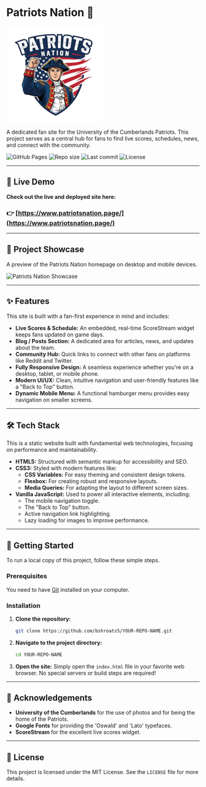 # Patriots Nation 🏈

![Patriots Nation Logo](./images/PN_Logo.png)

A dedicated fan site for the University of the Cumberlands Patriots. This project serves as a central hub for fans to find live scores, schedules, news, and connect with the community.

<!-- 🛑 IMPORTANT: Replace 'YOUR-REPO-NAME' with your actual repository name in the badge URLs below! -->
![GitHub Pages](https://img.shields.io/github/deployments/bshroats5/YOUR-REPO-NAME/github-pages?label=Live%20Site&style=for-the-badge)
![Repo size](https://img.shields.io/github/repo-size/bshroats5/YOUR-REPO-NAME?style=for-the-badge)
![Last commit](https://img.shields.io/github/last-commit/bshroats5/YOUR-REPO-NAME?style=for-the-badge)
![License](https://img.shields.io/github/license/bshroats5/YOUR-REPO-NAME?style=for-the-badge)

---

## 🚀 Live Demo

**Check out the live and deployed site here:**

### 👉 [https://www.patriotsnation.page/](https://www.patriotsnation.page/)

---

## 📸 Project Showcase

A preview of the Patriots Nation homepage on desktop and mobile devices.

<!-- 🛑 IMPORTANT: Take a screenshot of your site and add it here! 
     1. Create a folder named 'docs' in your repository.
     2. Save your screenshot inside it (e.g., as 'showcase.png').
     3. Update the path below. -->
![Patriots Nation Showcase](./docs/showcase.png)

---

## ✨ Features

This site is built with a fan-first experience in mind and includes:

-   **Live Scores & Schedule:** An embedded, real-time ScoreStream widget keeps fans updated on game days.
-   **Blog / Posts Section:** A dedicated area for articles, news, and updates about the team.
-   **Community Hub:** Quick links to connect with other fans on platforms like Reddit and Twitter.
-   **Fully Responsive Design:** A seamless experience whether you're on a desktop, tablet, or mobile phone.
-   **Modern UI/UX:** Clean, intuitive navigation and user-friendly features like a "Back to Top" button.
-   **Dynamic Mobile Menu:** A functional hamburger menu provides easy navigation on smaller screens.

---

## 🛠️ Tech Stack

This is a static website built with fundamental web technologies, focusing on performance and maintainability.

-   **HTML5:** Structured with semantic markup for accessibility and SEO.
-   **CSS3:** Styled with modern features like:
    -   **CSS Variables:** For easy theming and consistent design tokens.
    -   **Flexbox:** For creating robust and responsive layouts.
    -   **Media Queries:** For adapting the layout to different screen sizes.
-   **Vanilla JavaScript:** Used to power all interactive elements, including:
    -   The mobile navigation toggle.
    -   The "Back to Top" button.
    -   Active navigation link highlighting.
    -   Lazy loading for images to improve performance.

---

## 🏁 Getting Started

To run a local copy of this project, follow these simple steps.

### Prerequisites

You need to have [Git](https://git-scm.com/) installed on your computer.

### Installation

1.  **Clone the repository:**
    ```sh
    git clone https://github.com/bshroats5/YOUR-REPO-NAME.git
    ```
2.  **Navigate to the project directory:**
    ```sh
    cd YOUR-REPO-NAME
    ```
3.  **Open the site:**
    Simply open the `index.html` file in your favorite web browser. No special servers or build steps are required!

---

## 🙏 Acknowledgements

-   **University of the Cumberlands** for the use of photos and for being the home of the Patriots.
-   **Google Fonts** for providing the 'Oswald' and 'Lato' typefaces.
-   **ScoreStream** for the excellent live scores widget.

---

## 📜 License

This project is licensed under the MIT License. See the `LICENSE` file for more details.
